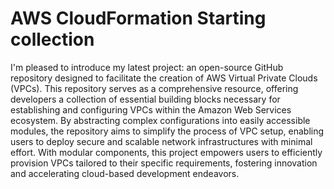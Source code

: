# AWS CloudFormation Starting collection
I'm pleased to introduce my latest project: an open-source GitHub repository designed to facilitate the creation of AWS Virtual Private Clouds (VPCs). This repository serves as a comprehensive resource, offering developers a collection of essential building blocks necessary for establishing and configuring VPCs within the Amazon Web Services ecosystem. By abstracting complex configurations into easily accessible modules, the repository aims to simplify the process of VPC setup, enabling users to deploy secure and scalable network infrastructures with minimal effort. With modular components, this project empowers users to efficiently provision VPCs tailored to their specific requirements, fostering innovation and accelerating cloud-based development endeavors.
